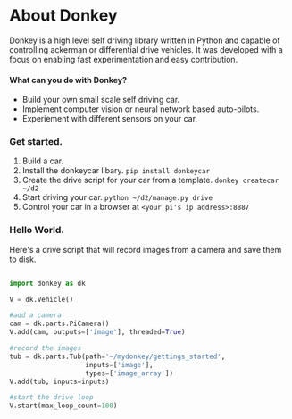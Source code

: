 # About Donkey

Donkey is a high level self driving library written in Python and capable of 
controlling ackerman or differential drive vehicles. It was developed with a 
focus on enabling fast experimentation and easy contribution.

#### What can you do with Donkey?

* Build your own small scale self driving car.
* Implement computer vision or neural network based auto-pilots.
* Experiement with different sensors on your car. 

### Get started.

1. Build a car.
2. Install the donkeycar libary. `pip install donkeycar`
3. Create the drive script for your car from a template.  `donkey createcar ~/d2`
4. Start driving your car. `python ~/d2/manage.py drive`
5. Control your car in a browser at `<your pi's ip address>:8887` 


### Hello World. 

Here's a drive script that will record images from a camera and 
save them to disk. 

```python

import donkey as dk

V = dk.Vehicle()

#add a camera
cam = dk.parts.PiCamera()
V.add(cam, outputs=['image'], threaded=True)

#record the images
tub = dk.parts.Tub(path='~/mydonkey/gettings_started', 
                   inputs=['image'], 
                   types=['image_array'])
V.add(tub, inputs=inputs)

#start the drive loop
V.start(max_loop_count=100)
```
